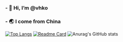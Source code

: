 ### - 👋 Hi, I’m @vhko
### - 🌏 I come from China
[![Top Langs](https://github-readme-stats.vercel.app/api/top-langs/?username=vhko)](https://github.com/anuraghazra/github-readme-stats)
[![Readme Card](https://github-readme-stats.vercel.app/api/pin/?username=vhko&repo=github-readme-stats)](https://github.com/anuraghazra/github-readme-stats)
![Anurag's GitHub stats](https://github-readme-stats.vercel.app/api?username=vhko&show_icons=true)
<!--
- 👀 I’m interested in ...
- 🌱 I’m currently learning ...
- 💞️ I’m looking to collaborate on ...
- 📫 How to reach me ...
vhko/vhko is a ✨ special ✨ repository because its `README.md` (this file) appears on your GitHub profile.
You can click the Preview link to take a look at your changes.
--->
